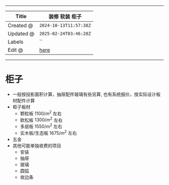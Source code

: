 -----

| Title     | 装修 软装 柜子                                        |
| --------- | ----------------------------------------------- |
| Created @ | `2024-10-13T11:57:38Z`                          |
| Updated @ | `2025-02-24T03:46:28Z`                          |
| Labels    | \`\`                                            |
| Edit @    | [here](https://github.com/junxnone/F/issues/99) |

-----

# 柜子

  - 一般按投影面积计算，抽屉配件玻璃有些另算, 也有系统报价，按实际设计板材配件计算
  - 柜子板材
      - 颗粒板 $1100/m^2$ 左右
      - 欧松板 $1300/m^2$ 左右
      - 多层板 $1550/m^2$ 左右
      - 实木板/生态板 $1675/m^2$ 左右
  - 五金
  - 其他可能单独收费的项目
      - 安装
      - 抽屉
      - 玻璃
      - 圆弧
      - 收边条
